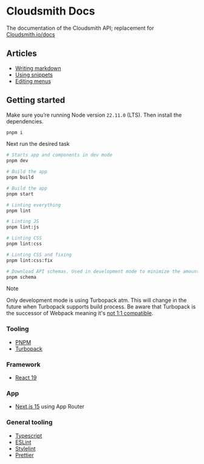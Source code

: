 # Cloudsmith Docs

The documentation of the Cloudsmith API; replacement for [Cloudsmith.io/docs](https://help.cloudsmith.io/docs)

## Articles

- [Writing markdown](./docs/markdown.md)
- [Using snippets](./docs/snippets.md)
- [Editing menus](./docs/menus.md)

## Getting started

Make sure you’re running Node version `22.11.0` (LTS). Then install the dependencies.

```bash
pnpm i
```

Next run the desired task

```bash
# Starts app and components in dev mode
pnpm dev

# Build the app
pnpm build

# Build the app
pnpm start

# Linting everything
pnpm lint

# Linting JS
pnpm lint:js

# Linting CSS
pnpm lint:css

# Linting CSS and fixing
pnpm lint:css:fix

# Download API schemas. Used in development mode to minimize the amount of requests to the API
pnpm schema
```

> [!NOTE]  
> Only development mode is using Turbopack atm. This will change in the future when Turbopack supports build process. Be aware that Turbopack is the successor of Webpack meaning it's [not 1:1 compatible](https://turbo.build/pack/docs/migrating-from-webpack).

### Tooling

- [PNPM](https://pnpm.io/)
- [Turbopack](https://turbo.build/pack/docs)

### Framework

- [React 19](https://react.dev/)

### App

- [Next.js 15](https://nextjs.org/docs) using App Router

### General tooling

- [Typescript](https://typescriptlang.org/)
- [ESLint](https://eslint.org/)
- [Stylelint](https://stylelint.io/)
- [Prettier](https://prettier.io/)
